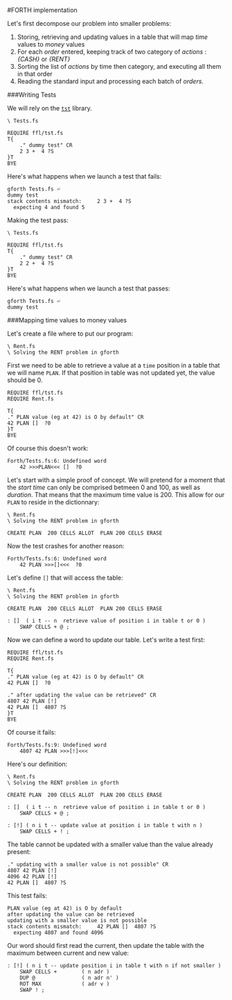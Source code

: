 #FORTH implementation

Let's first decompose our problem into smaller problems:

1. Storing, retrieving and updating values in a table that will map *time* values to *money* values
2. For each *order* entered, keeping track of two category of *actions* : *{CASH}* or *{RENT}*
3. Sorting the list of *actions* by time then category, and executing all them in that order
4. Reading the standard input and processing each batch of *orders*.

###Writing Tests

We will rely on the [`tst`](http://irdvo.nl/FFL/docs/tst.html) library.

    \ Tests.fs

    REQUIRE ffl/tst.fs
    T{
        ." dummy test" CR
        2 3 +  4 ?S
    }T
    BYE

Here's what happens when we launch a test that fails:

    gforth Tests.fs ⏎
    dummy test
    stack contents mismatch:     2 3 +  4 ?S
      expecting 4 and found 5

Making the test pass:

    \ Tests.fs

    REQUIRE ffl/tst.fs
    T{
        ." dummy test" CR
        2 2 +  4 ?S
    }T
    BYE

Here's what happens when we launch a test that passes:

    gforth Tests.fs ⏎
    dummy test

###Mapping time values to money values

Let's create a file where to put our program:

    \ Rent.fs
    \ Solving the RENT problem in gforth

First we need to be able to retrieve a value at a `time` position in a table that we will name `PLAN`. If that position in table was not updated yet, the value should be 0.

    REQUIRE ffl/tst.fs
    REQUIRE Rent.fs

    T{
    ." PLAN value (eg at 42) is O by default" CR
    42 PLAN []  ?0
    }T
    BYE

Of course this doesn't work:

    Forth/Tests.fs:6: Undefined word
        42 >>>PLAN<<< []  ?0

Let's start with a simple proof of concept. We will pretend for a moment that the *start time* can only be comprised betmeen 0 and 100, as well as *duration*. That means that the maximum time value is 200. This allow for our `PLAN` to reside in the dictionnary:

    \ Rent.fs
    \ Solving the RENT problem in gforth

    CREATE PLAN  200 CELLS ALLOT  PLAN 200 CELLS ERASE   

Now the test crashes for another reason:

    Forth/Tests.fs:6: Undefined word
        42 PLAN >>>[]<<<  ?0

Let's define `[]` that will access the table:

    \ Rent.fs
    \ Solving the RENT problem in gforth

    CREATE PLAN  200 CELLS ALLOT  PLAN 200 CELLS ERASE   

    : []  ( i t -- n  retrieve value of position i in table t or 0 )
        SWAP CELLS + @ ;

Now we can define a word to update our table. Let's write a test first:

    REQUIRE ffl/tst.fs
    REQUIRE Rent.fs

    T{
    ." PLAN value (eg at 42) is O by default" CR
    42 PLAN []  ?0

    ." after updating the value can be retrieved" CR
    4807 42 PLAN [!]
    42 PLAN []  4807 ?S
    }T
    BYE

Of course it fails:

    Forth/Tests.fs:9: Undefined word
        4807 42 PLAN >>>[!]<<<

Here's our definition:

    \ Rent.fs
    \ Solving the RENT problem in gforth

    CREATE PLAN  200 CELLS ALLOT  PLAN 200 CELLS ERASE   

    : []  ( i t -- n  retrieve value of position i in table t or 0 )
        SWAP CELLS + @ ;

    : [!] ( n i t -- update value at position i in table t with n )
        SWAP CELLS + ! ;

The table cannot be updated with a smaller value than the value already present:

    ." updating with a smaller value is not possible" CR
    4807 42 PLAN [!]
    4096 42 PLAN [!]
    42 PLAN []  4807 ?S

This test fails:

    PLAN value (eg at 42) is O by default
    after updating the value can be retrieved
    updating with a smaller value is not possible
    stack contents mismatch:     42 PLAN []  4807 ?S
      expecting 4807 and found 4096

Our word should first read the current, then update the table with the maximum between current and new value: 

    : [!] ( n i t -- update position i in table t with n if not smaller )
        SWAP CELLS +        ( n adr )
        DUP @               ( n adr n' )
        ROT MAX             ( adr v )
        SWAP ! ;             

